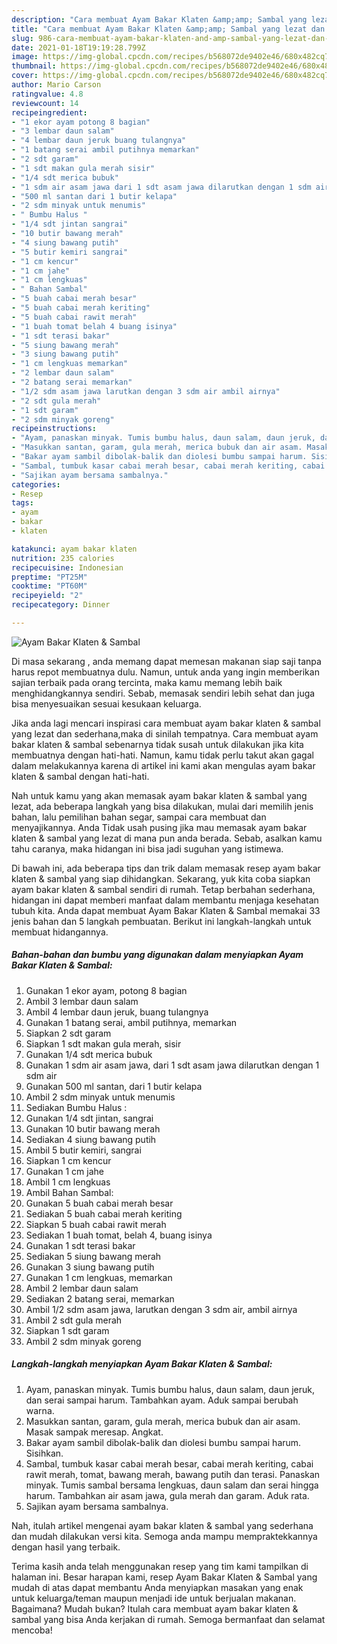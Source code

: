 ```yaml
---
description: "Cara membuat Ayam Bakar Klaten &amp;amp; Sambal yang lezat dan Mudah Dibuat"
title: "Cara membuat Ayam Bakar Klaten &amp;amp; Sambal yang lezat dan Mudah Dibuat"
slug: 986-cara-membuat-ayam-bakar-klaten-and-amp-sambal-yang-lezat-dan-mudah-dibuat
date: 2021-01-18T19:19:28.799Z
image: https://img-global.cpcdn.com/recipes/b568072de9402e46/680x482cq70/ayam-bakar-klaten-sambal-foto-resep-utama.jpg
thumbnail: https://img-global.cpcdn.com/recipes/b568072de9402e46/680x482cq70/ayam-bakar-klaten-sambal-foto-resep-utama.jpg
cover: https://img-global.cpcdn.com/recipes/b568072de9402e46/680x482cq70/ayam-bakar-klaten-sambal-foto-resep-utama.jpg
author: Mario Carson
ratingvalue: 4.8
reviewcount: 14
recipeingredient:
- "1 ekor ayam potong 8 bagian"
- "3 lembar daun salam"
- "4 lembar daun jeruk buang tulangnya"
- "1 batang serai ambil putihnya memarkan"
- "2 sdt garam"
- "1 sdt makan gula merah sisir"
- "1/4 sdt merica bubuk"
- "1 sdm air asam jawa dari 1 sdt asam jawa dilarutkan dengan 1 sdm air"
- "500 ml santan dari 1 butir kelapa"
- "2 sdm minyak untuk menumis"
- " Bumbu Halus "
- "1/4 sdt jintan sangrai"
- "10 butir bawang merah"
- "4 siung bawang putih"
- "5 butir kemiri sangrai"
- "1 cm kencur"
- "1 cm jahe"
- "1 cm lengkuas"
- " Bahan Sambal"
- "5 buah cabai merah besar"
- "5 buah cabai merah keriting"
- "5 buah cabai rawit merah"
- "1 buah tomat belah 4 buang isinya"
- "1 sdt terasi bakar"
- "5 siung bawang merah"
- "3 siung bawang putih"
- "1 cm lengkuas memarkan"
- "2 lembar daun salam"
- "2 batang serai memarkan"
- "1/2 sdm asam jawa larutkan dengan 3 sdm air ambil airnya"
- "2 sdt gula merah"
- "1 sdt garam"
- "2 sdm minyak goreng"
recipeinstructions:
- "Ayam, panaskan minyak. Tumis bumbu halus, daun salam, daun jeruk, dan serai sampai harum. Tambahkan ayam. Aduk sampai berubah warna."
- "Masukkan santan, garam, gula merah, merica bubuk dan air asam. Masak sampak meresap. Angkat."
- "Bakar ayam sambil dibolak-balik dan diolesi bumbu sampai harum. Sisihkan."
- "Sambal, tumbuk kasar cabai merah besar, cabai merah keriting, cabai rawit merah, tomat, bawang merah, bawang putih dan terasi. Panaskan minyak. Tumis sambal bersama lengkuas, daun salam dan serai hingga harum. Tambahkan air asam jawa, gula merah dan garam. Aduk rata."
- "Sajikan ayam bersama sambalnya."
categories:
- Resep
tags:
- ayam
- bakar
- klaten

katakunci: ayam bakar klaten 
nutrition: 235 calories
recipecuisine: Indonesian
preptime: "PT25M"
cooktime: "PT60M"
recipeyield: "2"
recipecategory: Dinner

---
```



![Ayam Bakar Klaten &amp; Sambal](https://img-global.cpcdn.com/recipes/b568072de9402e46/680x482cq70/ayam-bakar-klaten-sambal-foto-resep-utama.jpg)

Di masa  sekarang , anda memang dapat memesan makanan siap saji tanpa harus repot membuatnya dulu. Namun, untuk anda yang ingin memberikan sajian terbaik pada orang tercinta, maka kamu memang lebih baik menghidangkannya sendiri. Sebab, memasak sendiri lebih sehat dan juga bisa menyesuaikan sesuai kesukaan keluarga.

Jika anda lagi mencari inspirasi cara membuat ayam bakar klaten &amp; sambal yang lezat dan sederhana,maka di sinilah tempatnya. Cara membuat ayam bakar klaten &amp; sambal  sebenarnya tidak susah untuk dilakukan jika kita membuatnya dengan hati-hati. Namun, kamu tidak perlu takut akan gagal dalam melakukannya 
karena di artikel ini kami akan mengulas ayam bakar klaten &amp; sambal dengan hati-hati.  



Nah untuk kamu yang akan memasak ayam bakar klaten &amp; sambal yang lezat, ada beberapa langkah yang bisa dilakukan, mulai dari memilih jenis bahan, lalu pemilihan bahan segar, sampai cara membuat dan menyajikannya. Anda Tidak usah pusing jika mau memasak ayam bakar klaten &amp; sambal yang lezat di mana pun anda berada. Sebab, asalkan kamu  tahu caranya, maka hidangan ini bisa jadi suguhan yang istimewa.

Di bawah ini, ada beberapa tips dan trik dalam memasak resep ayam bakar klaten &amp; sambal yang siap dihidangkan. Sekarang, yuk kita coba siapkan ayam bakar klaten &amp; sambal sendiri di rumah. Tetap berbahan sederhana, hidangan ini dapat memberi manfaat dalam membantu menjaga kesehatan tubuh kita. Anda dapat membuat Ayam Bakar Klaten &amp; Sambal memakai 33 jenis bahan dan 5 langkah pembuatan. Berikut ini langkah-langkah untuk membuat hidangannya.

<!--inarticleads1-->

##### Bahan-bahan dan bumbu yang digunakan dalam menyiapkan Ayam Bakar Klaten &amp; Sambal:

1. Gunakan 1 ekor ayam, potong 8 bagian
1. Ambil 3 lembar daun salam
1. Ambil 4 lembar daun jeruk, buang tulangnya
1. Gunakan 1 batang serai, ambil putihnya, memarkan
1. Siapkan 2 sdt garam
1. Siapkan 1 sdt makan gula merah, sisir
1. Gunakan 1/4 sdt merica bubuk
1. Gunakan 1 sdm air asam jawa, dari 1 sdt asam jawa dilarutkan dengan 1 sdm air
1. Gunakan 500 ml santan, dari 1 butir kelapa
1. Ambil 2 sdm minyak untuk menumis
1. Sediakan  Bumbu Halus :
1. Gunakan 1/4 sdt jintan, sangrai
1. Gunakan 10 butir bawang merah
1. Sediakan 4 siung bawang putih
1. Ambil 5 butir kemiri, sangrai
1. Siapkan 1 cm kencur
1. Gunakan 1 cm jahe
1. Ambil 1 cm lengkuas
1. Ambil  Bahan Sambal:
1. Gunakan 5 buah cabai merah besar
1. Sediakan 5 buah cabai merah keriting
1. Siapkan 5 buah cabai rawit merah
1. Sediakan 1 buah tomat, belah 4, buang isinya
1. Gunakan 1 sdt terasi bakar
1. Sediakan 5 siung bawang merah
1. Gunakan 3 siung bawang putih
1. Gunakan 1 cm lengkuas, memarkan
1. Ambil 2 lembar daun salam
1. Sediakan 2 batang serai, memarkan
1. Ambil 1/2 sdm asam jawa, larutkan dengan 3 sdm air, ambil airnya
1. Ambil 2 sdt gula merah
1. Siapkan 1 sdt garam
1. Ambil 2 sdm minyak goreng




<!--inarticleads2-->

##### Langkah-langkah menyiapkan Ayam Bakar Klaten &amp; Sambal:

1. Ayam, panaskan minyak. Tumis bumbu halus, daun salam, daun jeruk, dan serai sampai harum. Tambahkan ayam. Aduk sampai berubah warna.
1. Masukkan santan, garam, gula merah, merica bubuk dan air asam. Masak sampak meresap. Angkat.
1. Bakar ayam sambil dibolak-balik dan diolesi bumbu sampai harum. Sisihkan.
1. Sambal, tumbuk kasar cabai merah besar, cabai merah keriting, cabai rawit merah, tomat, bawang merah, bawang putih dan terasi. Panaskan minyak. Tumis sambal bersama lengkuas, daun salam dan serai hingga harum. Tambahkan air asam jawa, gula merah dan garam. Aduk rata.
1. Sajikan ayam bersama sambalnya.




Nah, itulah artikel mengenai  ayam bakar klaten &amp; sambal  yang sederhana dan mudah dilakukan versi kita. Semoga anda mampu mempraktekkannya dengan hasil yang terbaik. 

Terima kasih anda telah menggunakan resep yang tim kami tampilkan di halaman ini. Besar harapan kami, resep  Ayam Bakar Klaten &amp; Sambal yang mudah di atas dapat membantu Anda menyiapkan masakan yang enak untuk keluarga/teman maupun menjadi ide untuk berjualan makanan. Bagaimana? Mudah bukan? Itulah cara membuat ayam bakar klaten &amp; sambal yang bisa Anda kerjakan di rumah. Semoga bermanfaat dan selamat mencoba!

